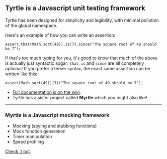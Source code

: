 ## Tyrtle is a Javascript unit testing framework ##

Tyrtle has been designed for simplicity and legibility, with minimal pollution of the global namespace.

Here's an example of how you can write an assertion:

    assert.that(Math.sqrt(49)).is(7).since("The square root of 49 should be 7");

If that's too much typing for you, it's good to know that much of the above is actually just syntactic sugar: `that`, `is` and `since` are all completely optional! If you prefer a terser syntax, the exact same assertion can be written like this:

    assert(Math.sqrt(49))(7)("The square root of 49 should be 7");

- [Full documentation is on the wiki](https://github.com/spadgos/tyrtle/wiki).
- Tyrtle has a sister project called **Myrtle** which you might also like!


---------------

### Myrtle is a Javascript mocking framework ###

- Mocking (spying and stubbing functions)
- Mock function generation
- Timer manipulation
- Speed profiling

[Check it out](http://github.com/spadgos/myrtle).
